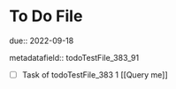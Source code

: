 # To Do File

due:: 2022-09-18

metadatafield:: todoTestFile_383_91

- [ ] Task of todoTestFile_383 1 [[Query me]]
